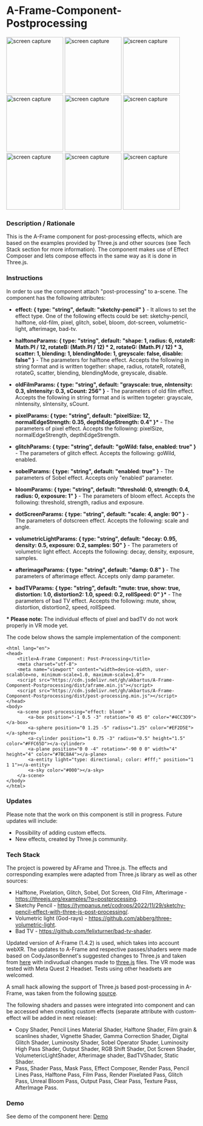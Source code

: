 # A-Frame-Component-Postprocessing
<img src="img/1.jpg" title="screen capture" alt="screen capture" height="150"> <img src="img/3.jpg" title="screen capture" alt="screen capture" height="150">
<img src="img/4.jpg" title="screen capture" alt="screen capture" height="150">
<img src="img/5.jpg" title="screen capture" alt="screen capture" height="150">
<img src="img/6.jpg" title="screen capture" alt="screen capture" height="150">
<img src="img/7.jpg" title="screen capture" alt="screen capture" height="150">
<img src="img/8.jpg" title="screen capture" alt="screen capture" height="150">
<img src="img/9.jpg" title="screen capture" alt="screen capture" height="150">
<img src="img/10.jpg" title="screen capture" alt="screen capture" height="150">

### **Description / Rationale**
This is the A-Frame component for post-processing effects, which are based on the examples provided by Three.js and other sources (see Tech Stack section for more information). The component makes use of Effect Composer and lets compose effects in the same way as it is done in Three.js.


### **Instructions**
In order to use the component attach "post-processing" to a-scene. The component has the following attributes: 
* <b>effect: { type: "string", default: "sketchy-pencil" }</b> - It allows to set the effect type. One of the following effects could be set: sketchy-pencil, halftone, old-film, pixel, glitch, sobel, bloom, dot-screen, volumetric-light, afterimage, bad-tv. 
    
* <b>halftoneParams: { type: "string", default: "shape: 1, radius: 6, rotateR: Math.PI / 12, rotateB: (Math.PI / 12) * 2, rotateG: (Math.PI / 12) * 3, scatter: 1, blending: 1, blendingMode: 1, greyscale: false, disable: false" }</b> - The parameters for halftone effect. Accepts the following in string format and is written together: shape, radius, rotateR, rotateB, rotateG, scatter, blending, blendingMode, greyscale, disable.
    
* <b>oldFilmParams: { type: "string", default: "grayscale: true, nIntensity: 0.3, sIntensity: 0.3, sCount: 256" }</b> - The parameters of old film effect. Accepts the following in string format and is written togeter: grayscale, nIntensity, sIntensity, sCount.

* <b>pixelParams: { type: "string", default: "pixelSize: 12, normalEdgeStrength: 0.35, depthEdgeStrength: 0.4" }*</b> - The parameters of pixel effect. Accepts the following: pixelSize, normalEdgeStrength, depthEdgeStrength.

* <b>glitchParams: { type: "string", default: "goWild: false, enabled: true" }</b> - The parameters of glitch effect. Accepts the following: goWild, enabled. 

* <b>sobelParams: { type: "string", default: "enabled: true" }</b> - The parameters of Sobel effect. Accepts only "enabled" parameter.

* <b>bloomParams: { type: "string", default: "threshold: 0, strength: 0.4, radius: 0, exposure: 1" }</b> - The parameters of bloom effect. Accepts the following: threshold, strength, radius and exposure.

* <b>dotScreenParams: { type: "string", default: "scale: 4, angle: 90" }</b> - The parameters of dotscreen effect. Accepts the following: scale and angle. 

* <b>volumetricLightParams: { type: "string", default: "decay: 0.95, density: 0.5, exposure: 0.2, samples: 50" }</b> - The parameters of volumetric light effect. Accepts the following: decay, density, exposure, samples.

* <b>afterimageParams: { type: "string", default: "damp: 0.8" } </b> - The parameters of afterimage effect. Accepts only damp parameter. 

* <b>badTVParams: { type: "string", default: "mute: true, show: true, distortion: 1.0, distortion2: 1.0, speed: 0.2, rollSpeed: 0" }*</b> - The parameters of bad TV effect. Accepts the following: mute, show, distortion, distortion2, speed, rollSpeed.

<b>* Please note:</b> The individual effects of pixel and badTV do not work properly in VR mode yet.  

The code below shows the sample implementation of the component:
```
<html lang="en">
<head>
    <title>A-Frame Component: Post-Processing</title>
    <meta charset="utf-8">
    <meta name="viewport" content="width=device-width, user-scalable=no, minimum-scale=1.0, maximum-scale=1.0">
    <script src="https://cdn.jsdelivr.net/gh/akbartus/A-Frame-Component-Postprocessing/dist/aframe.min.js"></script>
    <script src="https://cdn.jsdelivr.net/gh/akbartus/A-Frame-Component-Postprocessing/dist/post-processing.min.js"></script>
</head>
<body>
    <a-scene post-processing="effect: bloom" >
        <a-box position="-1 0.5 -3" rotation="0 45 0" color="#4CC3D9"></a-box>
        <a-sphere position="0 1.25 -5" radius="1.25" color="#EF2D5E"></a-sphere>
        <a-cylinder position="1 0.75 -3" radius="0.5" height="1.5" color="#FFC65D"></a-cylinder>
        <a-plane position="0 0 -4" rotation="-90 0 0" width="4" height="4" color="#7BC8A4"></a-plane>
        <a-entity light="type: directional; color: #fff;" position="1 1 1"></a-entity>
        <a-sky color="#000"></a-sky> 
    </a-scene>
</body>
</html>
```

### **Updates**
Please note that the work on this component is still in progress. Future updates will include:
* Possibility of adding custom effects.
* New effects, created by Three.js community.

### **Tech Stack**
The project is powered by AFrame and Three.js. The effects and corresponding examples were adapted from Three.js library as well as other sources:
* Halftone, Pixelation, Glitch, Sobel, Dot Screen, Old Film, Afterimage - https://threejs.org/examples/?q=postprocessing.
* Sketchy Pencil - https://tympanus.net/codrops/2022/11/29/sketchy-pencil-effect-with-three-js-post-processing/.
* Volumetric light (God-rays) - https://github.com/abberg/three-volumetric-light.
* Bad TV - https://github.com/felixturner/bad-tv-shader.

Updated version of A-Frame (1.4.2) is used, which takes into account webXR. The updates to A-Frame and respective passes/shaders were made based on CodyJasonBennet's suggested changes to Three.js and taken from <a href="https://github.com/mrdoob/three.js/pull/26160">here</a> with indivudual changes made to <a href="https://github.com/CodyJasonBennett/three.js/commit/9719d00d36467508b4e36b8097908648e1f368b3">three.js</a> files. The VR mode was tested with Meta Quest 2 Headset. Tests using  other headsets are welcomed. 

A small hack allowing the support of Three.js based post-processing in A-Frame, was taken from the following <a href="https://stackoverflow.com/questions/68991451/is-there-a-way-to-implement-the-three-js-effect-composer-into-aframe-with-vr-mod">source</a>.  

The following shaders and passes were integrated into component and can be accessed when creating custom effects (separate attribute with custom-effect will be added in next release):
* Copy Shader, Pencil Lines Material Shader, Halftone Shader, Film grain & scanlines shader, Vignette Shader, Gamma Correction Shader, Digital Glitch Shader, Luminosity Shader, Sobel Operator Shader, Luminosity High Pass Shader, Output Shader, RGB Shift Shader, Dot Screen Shader, VolumetericLightShader, Afterimage shader, BadTVShader, Static Shader.
* Pass, Shader Pass, Mask Pass, Effect Composer, Render Pass, Pencil Lines Pass, Halftone Pass, Film Pass, Render Pixelated Pass, Glitch Pass, Unreal Bloom Pass, Output Pass, Clear Pass, Texture Pass, AfterImage Pass.
        
### **Demo**
See demo of the component here: [Demo](https://post-processing.glitch.me/)
